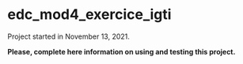 # edc_mod4_exercice_igti

Project started in November 13, 2021.

**Please, complete here information on using and testing this project.**